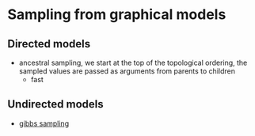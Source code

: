 # Sampling from graphical models

## Directed models
* ancestral sampling, we start at the top of the topological ordering, the sampled values are passed as arguments from parents to children
  * fast

## Undirected models
* [gibbs sampling](gibs_sampling.md)